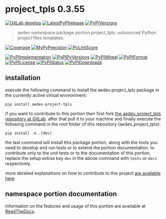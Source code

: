 <!-- THIS FILE IS EXCLUSIVELY MAINTAINED by the project aedev.aedev v0.3.26 -->
<!-- THIS FILE IS EXCLUSIVELY MAINTAINED by the project aedev.namespace_root_tpls v0.3.18 -->
# project_tpls 0.3.55

[![GitLab develop](https://img.shields.io/gitlab/pipeline/aedev-group/aedev_project_tpls/develop?logo=python)](
    https://gitlab.com/aedev-group/aedev_project_tpls)
[![LatestPyPIrelease](
    https://img.shields.io/gitlab/pipeline/aedev-group/aedev_project_tpls/release0.3.55?logo=python)](
    https://gitlab.com/aedev-group/aedev_project_tpls/-/tree/release0.3.55)
[![PyPIVersions](https://img.shields.io/pypi/v/aedev_project_tpls)](
    https://pypi.org/project/aedev-project-tpls/#history)

>aedev namespace package portion project_tpls: outsourced Python project files templates.

[![Coverage](https://aedev-group.gitlab.io/aedev_project_tpls/coverage.svg)](
    https://aedev-group.gitlab.io/aedev_project_tpls/coverage/index.html)
[![MyPyPrecision](https://aedev-group.gitlab.io/aedev_project_tpls/mypy.svg)](
    https://aedev-group.gitlab.io/aedev_project_tpls/lineprecision.txt)
[![PyLintScore](https://aedev-group.gitlab.io/aedev_project_tpls/pylint.svg)](
    https://aedev-group.gitlab.io/aedev_project_tpls/pylint.log)

[![PyPIImplementation](https://img.shields.io/pypi/implementation/aedev_project_tpls)](
    https://gitlab.com/aedev-group/aedev_project_tpls/)
[![PyPIPyVersions](https://img.shields.io/pypi/pyversions/aedev_project_tpls)](
    https://gitlab.com/aedev-group/aedev_project_tpls/)
[![PyPIWheel](https://img.shields.io/pypi/wheel/aedev_project_tpls)](
    https://gitlab.com/aedev-group/aedev_project_tpls/)
[![PyPIFormat](https://img.shields.io/pypi/format/aedev_project_tpls)](
    https://pypi.org/project/aedev-project-tpls/)
[![PyPILicense](https://img.shields.io/pypi/l/aedev_project_tpls)](
    https://gitlab.com/aedev-group/aedev_project_tpls/-/blob/develop/LICENSE.md)
[![PyPIStatus](https://img.shields.io/pypi/status/aedev_project_tpls)](
    https://libraries.io/pypi/aedev-project-tpls)
[![PyPIDownloads](https://img.shields.io/pypi/dm/aedev_project_tpls)](
    https://pypi.org/project/aedev-project-tpls/#files)


## installation


execute the following command to install the
aedev.project_tpls package
in the currently active virtual environment:
 
```shell script
pip install aedev-project-tpls
```

if you want to contribute to this portion then first fork
[the aedev_project_tpls repository at GitLab](
https://gitlab.com/aedev-group/aedev_project_tpls "aedev.project_tpls code repository").
after that pull it to your machine and finally execute the
following command in the root folder of this repository
(aedev_project_tpls):

```shell script
pip install -e .[dev]
```

the last command will install this package portion, along with the tools you need
to develop and run tests or to extend the portion documentation. to contribute only to the unit tests or to the
documentation of this portion, replace the setup extras key `dev` in the above command with `tests` or `docs`
respectively.

more detailed explanations on how to contribute to this project
[are available here](
https://gitlab.com/aedev-group/aedev_project_tpls/-/blob/develop/CONTRIBUTING.rst)


## namespace portion documentation

information on the features and usage of this portion are available at
[ReadTheDocs](
https://aedev.readthedocs.io/en/latest/_autosummary/aedev.project_tpls.html
"aedev_project_tpls documentation").
